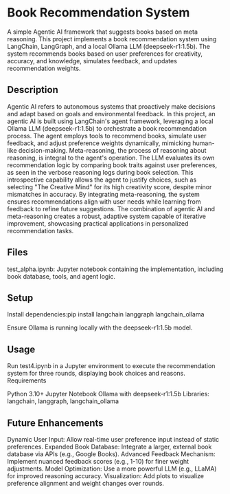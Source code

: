 # Book Recommendation System
A simple Agentic AI framework that suggests books based on meta reasoning. This project implements a book recommendation system using LangChain, LangGraph, and a local Ollama LLM (deepseek-r1:1.5b). The system recommends books based on user preferences for creativity, accuracy, and knowledge, simulates feedback, and updates recommendation weights.
## Description
Agentic AI refers to autonomous systems that proactively make decisions and adapt based on goals and environmental feedback. In this project, an agentic AI is built using LangChain's agent framework, leveraging a local Ollama LLM (deepseek-r1:1.5b) to orchestrate a book recommendation process. The agent employs tools to recommend books, simulate user feedback, and adjust preference weights dynamically, mimicking human-like decision-making. Meta-reasoning, the process of reasoning about reasoning, is integral to the agent's operation. The LLM evaluates its own recommendation logic by comparing book traits against user preferences, as seen in the verbose reasoning logs during book selection. This introspective capability allows the agent to justify choices, such as selecting "The Creative Mind" for its high creativity score, despite minor mismatches in accuracy. By integrating meta-reasoning, the system ensures recommendations align with user needs while learning from feedback to refine future suggestions. The combination of agentic AI and meta-reasoning creates a robust, adaptive system capable of iterative improvement, showcasing practical applications in personalized recommendation tasks.

## Files

test_alpha.ipynb: Jupyter notebook containing the implementation, including book database, tools, and agent logic.

## Setup

Install dependencies:pip install langchain langgraph langchain_ollama


Ensure Ollama is running locally with the deepseek-r1:1.5b model.

## Usage
Run test4.ipynb in a Jupyter environment to execute the recommendation system for three rounds, displaying book choices and reasons.
Requirements

Python 3.10+
Jupyter Notebook
Ollama with deepseek-r1:1.5b
Libraries: langchain, langgraph, langchain_ollama

## Future Enhancements

Dynamic User Input: Allow real-time user preference input instead of static preferences.
Expanded Book Database: Integrate a larger, external book database via APIs (e.g., Google Books).
Advanced Feedback Mechanism: Implement nuanced feedback scores (e.g., 1-10) for finer weight adjustments.
Model Optimization: Use a more powerful LLM (e.g., LLaMA) for improved reasoning accuracy.
Visualization: Add plots to visualize preference alignment and weight changes over rounds.

